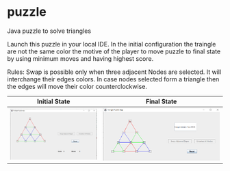 # puzzle
Java puzzle to solve triangles


Launch this puzzle in your local IDE.
In the initial configuration the traingle are not the same color the motive of the player to move puzzle to final state by using minimum moves and having highest score.

Rules:
Swap is possible only when three adjacent Nodes are selected.
It will interchange their edges colors.
In case nodes selected form a triangle then the edges will move their color counterclockwise.


| Initial State    | Final State   |
|------------|-------------|
| <img src="https://github.com/sameermalikjmi/puzzle/blob/main/IMAGES/Initial%20State.PNG" width="500"> | <img src="https://github.com/sameermalikjmi/puzzle/blob/main/IMAGES/Final%20State.PNG" width="700"> |
